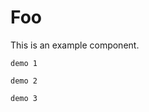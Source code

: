 # Foo

This is an example component.

<code src="./demos/demo1.tsx" >demo 1</code>

<code src="./demos/demo2/index.tsx" >demo 2</code>

<code src="./demos/demo3/index.tsx" >demo 3</code>
